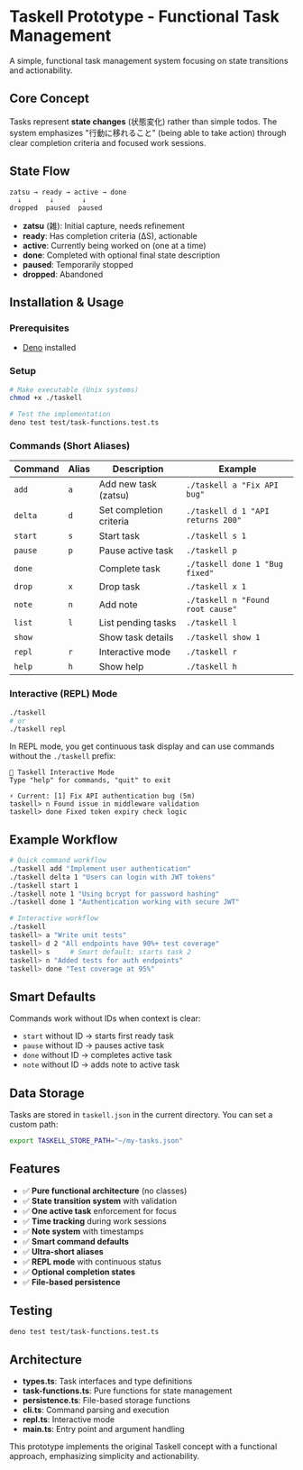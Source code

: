 # Taskell Prototype - Functional Task Management

A simple, functional task management system focusing on state transitions and actionability.

## Core Concept

Tasks represent **state changes** (状態変化) rather than simple todos. The system emphasizes "行動に移れること" (being able to take action) through clear completion criteria and focused work sessions.

## State Flow

```
zatsu → ready → active → done
  ↓       ↓       ↓
dropped  paused  paused
```

- **zatsu** (雑): Initial capture, needs refinement
- **ready**: Has completion criteria (ΔS), actionable
- **active**: Currently being worked on (one at a time)
- **done**: Completed with optional final state description
- **paused**: Temporarily stopped
- **dropped**: Abandoned

## Installation & Usage

### Prerequisites
- [Deno](https://deno.land/) installed

### Setup
```bash
# Make executable (Unix systems)
chmod +x ./taskell

# Test the implementation
deno test test/task-functions.test.ts
```

### Commands (Short Aliases)

| Command | Alias | Description | Example |
|---------|-------|-------------|---------|
| `add` | `a` | Add new task (zatsu) | `./taskell a "Fix API bug"` |
| `delta` | `d` | Set completion criteria | `./taskell d 1 "API returns 200"` |
| `start` | `s` | Start task | `./taskell s 1` |
| `pause` | `p` | Pause active task | `./taskell p` |
| `done` | | Complete task | `./taskell done 1 "Bug fixed"` |
| `drop` | `x` | Drop task | `./taskell x 1` |
| `note` | `n` | Add note | `./taskell n "Found root cause"` |
| `list` | `l` | List pending tasks | `./taskell l` |
| `show` | | Show task details | `./taskell show 1` |
| `repl` | `r` | Interactive mode | `./taskell r` |
| `help` | `h` | Show help | `./taskell h` |

### Interactive (REPL) Mode

```bash
./taskell
# or
./taskell repl
```

In REPL mode, you get continuous task display and can use commands without the `./taskell` prefix:

```
🎯 Taskell Interactive Mode
Type "help" for commands, "quit" to exit

⚡ Current: [1] Fix API authentication bug (5m)
taskell> n Found issue in middleware validation
taskell> done Fixed token expiry check logic
```

## Example Workflow

```bash
# Quick command workflow
./taskell add "Implement user authentication"
./taskell delta 1 "Users can login with JWT tokens"
./taskell start 1
./taskell note 1 "Using bcrypt for password hashing"
./taskell done 1 "Authentication working with secure JWT"

# Interactive workflow
./taskell
taskell> a "Write unit tests"
taskell> d 2 "All endpoints have 90%+ test coverage" 
taskell> s     # Smart default: starts task 2
taskell> n "Added tests for auth endpoints"
taskell> done "Test coverage at 95%"
```

## Smart Defaults

Commands work without IDs when context is clear:
- `start` without ID → starts first ready task
- `pause` without ID → pauses active task  
- `done` without ID → completes active task
- `note` without ID → adds note to active task

## Data Storage

Tasks are stored in `taskell.json` in the current directory. You can set a custom path:

```bash
export TASKELL_STORE_PATH="~/my-tasks.json"
```

## Features

- ✅ **Pure functional architecture** (no classes)
- ✅ **State transition system** with validation
- ✅ **One active task** enforcement for focus
- ✅ **Time tracking** during work sessions
- ✅ **Note system** with timestamps
- ✅ **Smart command defaults**
- ✅ **Ultra-short aliases**
- ✅ **REPL mode** with continuous status
- ✅ **Optional completion states**
- ✅ **File-based persistence**

## Testing

```bash
deno test test/task-functions.test.ts
```

## Architecture

- **types.ts**: Task interfaces and type definitions
- **task-functions.ts**: Pure functions for state management
- **persistence.ts**: File-based storage functions
- **cli.ts**: Command parsing and execution
- **repl.ts**: Interactive mode
- **main.ts**: Entry point and argument handling

This prototype implements the original Taskell concept with a functional approach, emphasizing simplicity and actionability.